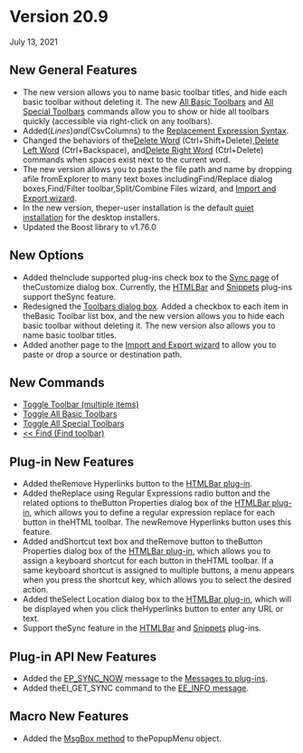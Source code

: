 # Version 20.9

July 13, 2021

## New General Features

- The new version allows you to name basic toolbar titles, and hide each basic toolbar without deleting it. The new [All Basic Toolbars](../cmd/view/all_basic_toolbars) and [All Special Toolbars](../cmd/view/all_special_toolbars) commands allow you to show or hide all toolbars quickly (accessible via right-click on any toolbars).
- Added$(Lines) and$(CsvColumns) to the [Replacement Expression Syntax](../howto/search/replacement_expression_syntax).
- Changed the behaviors of the[Delete Word](../cmd/edit/delete_word) (Ctrl+Shift+Delete),[Delete Left Word](../cmd/edit/delete_left_word) (Ctrl+Backspace), and[Delete Right Word](../cmd/edit/delete_right_word) (Ctrl+Delete) commands when spaces exist next to the current word.
- The new version allows you to paste the file path and name by dropping afile fromExplorer to many text boxes includingFind/Replace dialog boxes,Find/Filter toolbar,Split/Combine Files wizard, and [Import and Export wizard](../dlg/import_export/index).
- In the new version, theper-user installation is the default [quiet installation](../faq/setup/setup_quiet) for the desktop installers.
- Updated the Boost library to v1.76.0

## New Options

- Added theInclude supported plug-ins check box to the [Sync page](../dlg/customize/sync/index) of theCustomize dialog box. Currently, the [HTMLBar](../howto/plugin/plugin_htmlbar) and [Snippets](../howto/plugin/plugin_snippets) plug-ins support theSync feature.
- Redesigned the [Toolbars dialog box](../dlg/toolbars/index). Added a checkbox to each item in theBasic Toolbar list box, and the new version allows you to hide each basic toolbar without deleting it. The new version also allows you to name basic toolbar titles.
- Added another page to the [Import and Export wizard](../dlg/import_export/index) to allow you to paste or drop a source or destination path.

## New Commands

- [Toggle Toolbar (multiple items)](../cmd/view/toolbar1)
- [Toggle All Basic Toolbars](../cmd/view/all_basic_toolbars)
- [Toggle All Special Toolbars](../cmd/view/all_special_toolbars)
- [<< Find (Find toolbar)](../cmd/search/findbar_find_dlg)

## Plug-in New Features

- Added theRemove Hyperlinks button to the [HTMLBar plug-in](../howto/plugin/plugin_htmlbar).
- Added theReplace using Regular Expressions radio button and the related options to theButton Properties dialog box of the [HTMLBar plug-in](../howto/plugin/plugin_htmlbar), which allows you to define a regular expression replace for each button in theHTML toolbar. The newRemove Hyperlinks button uses this feature.
- Added andShortcut text box and theRemove button to theButton Properties dialog box of the [HTMLBar plug-in](../howto/plugin/plugin_htmlbar), which allows you to assign a keyboard shortcut for each button in theHTML toolbar. If a same keyboard shortcut is assigned to multiple buttons, a menu appears when you press the shortcut key, which allows you to select the desired action.
- Added theSelect Location dialog box to the [HTMLBar plug-in](../howto/plugin/plugin_htmlbar), which will be displayed when you click theHyperlinks button to enter any URL or text.
- Support theSync feature in the [HTMLBar](../howto/plugin/plugin_htmlbar) and [Snippets](../howto/plugin/plugin_snippets) plug-ins.

## Plug-in API New Features

- Added the [EP\_SYNC\_NOW](../plugin/plugin_message/ep_sync_now) message to the [Messages to plug-ins](../plugin/plugin_message/index).
- Added theEI\_GET\_SYNC command to the [EE\_INFO message](../plugin/message/ee_info).

## Macro New Features

- Added the [MsgBox method](../macro/popupmenu/msgbox) to thePopupMenu object.
